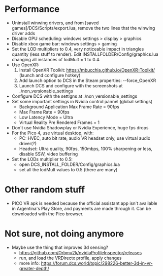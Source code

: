 # Performance

- Uninstall winwing drivers, and from [saved games]/DCS/Scripts/export.lua, remove the two lines that the winwing driver adds
- Disable GPU scheduling: windows settings > display > graphics
- Disable xbox game bar: windows settings > gaming
- Set the LOD multipliers to 0.4, very noticeable impact in triangles 
  quantity (less stuff to render). Edit INSTALLFOLDER/Config/graphics.lua 
  changing all instances of lodMult = 1 to 0.4.
- Use OpenXR:
    1. Install OpenXR Toolkit:
        https://mbucchia.github.io/OpenXR-Toolkit/
        (launch and configure hotkey)
    2. Add launch option to DCS in the Steam properties:  --force_OpenXR
    3. Launch DCS and configure with the screenshots at ./non_versionable_settings
- Configure DCS with the settigns at ./non_versionable_settings
- Set some important settings in Nvidia control pannel (global settings)
    - Background Application Max Frame Rate = 90fps
    - Max Frame Rate = 90fps
    - Low Latency Mode = Ultra
    - Virtual Reality Pre Rendered Frames = 1
- Don't use Nvidia Shadowplay or Nvidia Experience, huge fps drops
- For the Pico 4, use virtual desktop, with:
    - PC: HVEC, auto bit rate, audio VR headset only, use virtual audio driver(?)
    - Headset: Ultra quality, 90fps, 150mbps, 100% sharpening or less, disable SSW, video buffering
- Set the LODs multiplier to 0.5:
    - open DCS_INSTALL_FOLDER/Config/graphics.lua
    - set all the lodMult values to 0.5 (there are many)

# Other random stuff

- PICO VR apk is needed because the official assistant app isn't available in Argentina's Play Store, and payments are made through it. Can be downloaded with the Pico browser.

# Not sure, not doing anymore

- Maybe use the thing that improves 3d sensing?
	- https://github.com/Orbmu2k/nvidiaProfileInspector/releases
	- run, and load the VRDirectx profile, apply changes
	- more info: https://forum.dcs.world/topic/298226-better-3d-in-vr-greater-depth/
